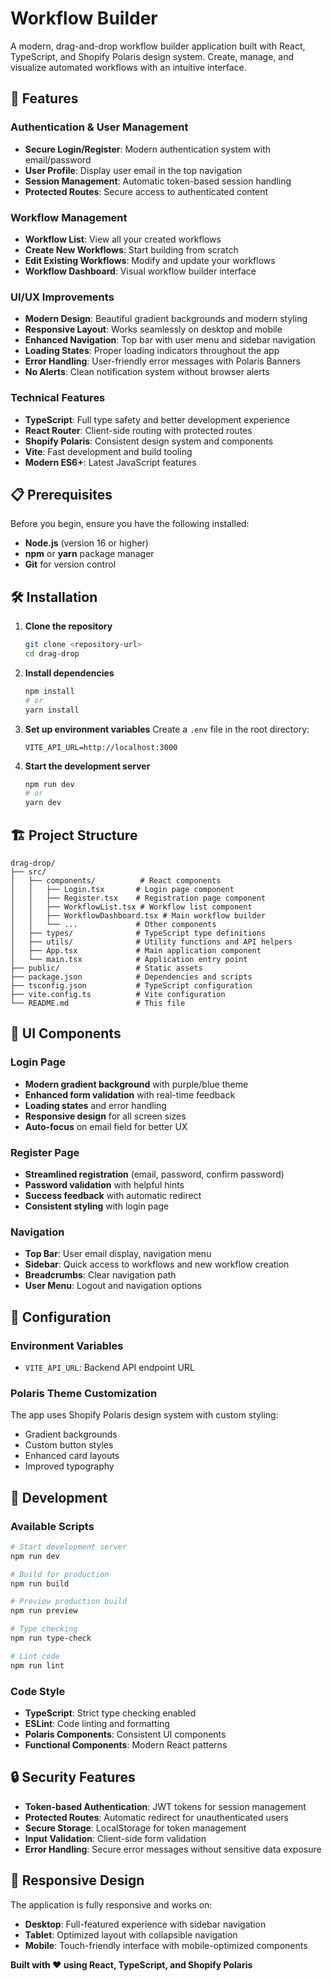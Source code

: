 # Workflow Builder

A modern, drag-and-drop workflow builder application built with React, TypeScript, and Shopify Polaris design system. Create, manage, and visualize automated workflows with an intuitive interface.

## 🚀 Features

### Authentication & User Management
- **Secure Login/Register**: Modern authentication system with email/password
- **User Profile**: Display user email in the top navigation
- **Session Management**: Automatic token-based session handling
- **Protected Routes**: Secure access to authenticated content

### Workflow Management
- **Workflow List**: View all your created workflows
- **Create New Workflows**: Start building from scratch
- **Edit Existing Workflows**: Modify and update your workflows
- **Workflow Dashboard**: Visual workflow builder interface

### UI/UX Improvements
- **Modern Design**: Beautiful gradient backgrounds and modern styling
- **Responsive Layout**: Works seamlessly on desktop and mobile
- **Enhanced Navigation**: Top bar with user menu and sidebar navigation
- **Loading States**: Proper loading indicators throughout the app
- **Error Handling**: User-friendly error messages with Polaris Banners
- **No Alerts**: Clean notification system without browser alerts

### Technical Features
- **TypeScript**: Full type safety and better development experience
- **React Router**: Client-side routing with protected routes
- **Shopify Polaris**: Consistent design system and components
- **Vite**: Fast development and build tooling
- **Modern ES6+**: Latest JavaScript features

## 📋 Prerequisites

Before you begin, ensure you have the following installed:
- **Node.js** (version 16 or higher)
- **npm** or **yarn** package manager
- **Git** for version control

## 🛠️ Installation

1. **Clone the repository**
   ```bash
   git clone <repository-url>
   cd drag-drop
   ```

2. **Install dependencies**
   ```bash
   npm install
   # or
   yarn install
   ```

3. **Set up environment variables**
   Create a `.env` file in the root directory:
   ```env
   VITE_API_URL=http://localhost:3000
   ```

4. **Start the development server**
   ```bash
   npm run dev
   # or
   yarn dev
   ```

## 🏗️ Project Structure

```
drag-drop/
├── src/
│   ├── components/          # React components
│   │   ├── Login.tsx       # Login page component
│   │   ├── Register.tsx    # Registration page component
│   │   ├── WorkflowList.tsx # Workflow list component
│   │   ├── WorkflowDashboard.tsx # Main workflow builder
│   │   └── ...             # Other components
│   ├── types/              # TypeScript type definitions
│   ├── utils/              # Utility functions and API helpers
│   ├── App.tsx             # Main application component
│   └── main.tsx            # Application entry point
├── public/                 # Static assets
├── package.json            # Dependencies and scripts
├── tsconfig.json           # TypeScript configuration
├── vite.config.ts          # Vite configuration
└── README.md               # This file
```

## 🎨 UI Components

### Login Page
- **Modern gradient background** with purple/blue theme
- **Enhanced form validation** with real-time feedback
- **Loading states** and error handling
- **Responsive design** for all screen sizes
- **Auto-focus** on email field for better UX

### Register Page
- **Streamlined registration** (email, password, confirm password)
- **Password validation** with helpful hints
- **Success feedback** with automatic redirect
- **Consistent styling** with login page

### Navigation
- **Top Bar**: User email display, navigation menu
- **Sidebar**: Quick access to workflows and new workflow creation
- **Breadcrumbs**: Clear navigation path
- **User Menu**: Logout and navigation options

## 🔧 Configuration

### Environment Variables
- `VITE_API_URL`: Backend API endpoint URL

### Polaris Theme Customization
The app uses Shopify Polaris design system with custom styling:
- Gradient backgrounds
- Custom button styles
- Enhanced card layouts
- Improved typography

## 🚀 Development

### Available Scripts
```bash
# Start development server
npm run dev

# Build for production
npm run build

# Preview production build
npm run preview

# Type checking
npm run type-check

# Lint code
npm run lint
```

### Code Style
- **TypeScript**: Strict type checking enabled
- **ESLint**: Code linting and formatting
- **Polaris Components**: Consistent UI components
- **Functional Components**: Modern React patterns

## 🔒 Security Features

- **Token-based Authentication**: JWT tokens for session management
- **Protected Routes**: Automatic redirect for unauthenticated users
- **Secure Storage**: LocalStorage for token management
- **Input Validation**: Client-side form validation
- **Error Handling**: Secure error messages without sensitive data exposure

## 📱 Responsive Design

The application is fully responsive and works on:
- **Desktop**: Full-featured experience with sidebar navigation
- **Tablet**: Optimized layout with collapsible navigation
- **Mobile**: Touch-friendly interface with mobile-optimized components


**Built with ❤️ using React, TypeScript, and Shopify Polaris** 